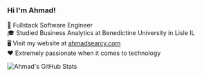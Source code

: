 ### Hi I'm Ahmad!

🚀 Fullstack Software Engineer<br/>
🎓 Studied Business Analytics at Benedictine University in Lisle IL<br/>
🖥️ Visit my website at [ahmadsearcy.com](https://ahmadsearcy.com/)<br/>
❤️ Extremely passionate when it comes to technology<br/>

![Ahmad's GitHub Stats](https://github-readme-stats.vercel.app/api?username=as31212&show_icons=true&theme=radical)
